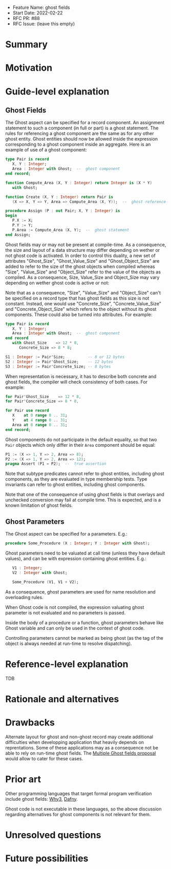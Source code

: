 - Feature Name: ghost fields
- Start Date: 2022-02-22
- RFC PR: #88
- RFC Issue: (leave this empty)

Summary
=======

Motivation
==========

Guide-level explanation
=======================

Ghost Fields
------------

The Ghost aspect can be specified for a record component. An assignment
statement to such a component (in full or part) is a ghost statement. The rules
for referencing a ghost component are the same as for any other ghost
entity. Ghost entities should now be allowed inside the expression
corresponding to a ghost component inside an aggregate. Here is an example of
use of a ghost component:

```Ada
type Pair is record
   X, Y : Integer;
   Area : Integer with Ghost;  --  ghost component
end record;

function Compute_Area (X, Y : Integer) return Integer is (X * Y)
   with Ghost;

function Create (X, Y : Integer) return Pair is
   (X => X, Y => Y, Area => Compute_Area (X, Y));  --  ghost reference

procedure Assign (P : out Pair; X, Y : Integer) is
begin
   P.X := X;
   P.Y := Y;
   P.Area := Compute_Area (X, Y);  --  ghost statement
end Assign;
```

Ghost fields may or may not be present at compile-time. As a consequence, the
size and layout of a data structure may differ depending on wether or not
ghost code is activated. In order to control this duality, a new set of
attributes "Ghost_Size", "Ghost_Value_Size" and "Ghost_Object_Size" are added
to refer to the size of the ghost objects when compiled whereas "Size",
"Value_Size" and "Object_Size" refer to the value of the objects as compiled.
As a consequence, Size, Value_Size and Object_Size may vary depending on
wether ghost code is active or not:

Note that as a consequence, "Size", "Value_Size" and "Object_Size" can't be
specified on a record type that has ghost fields as this size is not constant.
Instead, one would use "Concrete_Size", "Concrete_Value_Size"
and "Concrete_Object_Size" which refers to the object without its ghost
components. These could also be turned into attributes. For example:

```Ada
type Pair is record
   X, Y : Integer;
   Area : Integer with Ghost;  --  ghost component
end record
   with Ghost_Size    => 12 * 8,
      Concrete_Size => 8 * 8;

S1 : Integer := Pair'Size;          -- 8 or 12 bytes
S2 : Integer := Pair'Ghost_Size;    -- 12 bytes
S3 : Integer := Pair'Concrete_Size; -- 8 bytes
```

When representation is necessary, it has to describe both concrete and ghost
fields, the compiler will check consistency of both cases. For example:

```Ada
for Pair'Ghost_Size    => 12 * 8,
for Pair'Concrete_Size => 8 * 8,

for Pair use record
   X    at 0 range 0 .. 31;
   Y    at 4 range 0 .. 31;
   Area at 8 range 0 .. 31;
end record;
```

Ghost components do not participate in the default equality, so that two
``Pair`` objects which only differ in their ``Area`` component should be
equal:

```Ada
P1 := (X => 1, Y => 2, Area => 8);
P2 := (X => 1, Y => 2, Area => 12);
pragma Assert (P1 = P2);  --  true assertion
```

Note that subtype predicates cannot refer to ghost entities, including ghost
components, as they are evaluated in type membership tests. Type invariants can
refer to ghost entities, including ghost components.

Note that one of the consequence of using ghost fields is that overlays and
unchecked conversion may fail at compile time. This is expected, and is a known
limitation of ghost fields.

Ghost Parameters
----------------

The Ghost aspect can be specified for a parameters. E.g.:

```Ada
procedure Some_Procedure (X : Integer; Y : Integer with Ghost);
```

Ghost parameters need to be valuated at call time (unless they have default
values), and can be with expression containing ghost entities. E.g.:

```Ada
   V1 : Integer;
   V2 : Integer with Ghost;

   Some_Procedure (V1, V1 + V2);
```

As a consequence, ghost parameters are used for name resolution and overloading
rules.

When Ghost code is not compiled, the expression valuating ghost parameter is
not evaluated and no parameters is passed.

Inside the body of a procedure or a function, ghost parameters behave like
Ghost variable and can only be used in the context of ghost code.

Controlling parameters cannot be marked as being ghost (as the tag of the object
is always needed at run-time to resolve dispatching).


Reference-level explanation
===========================

TDB

Rationale and alternatives
==========================


Drawbacks
=========

Alternate layout for ghost and non-ghost record may create additional
difficulties when developping application that heavily depends on reprentations.
Some of these applications may as a consequence not be able to rely on run-time
ghost fields. The [Multiple Ghost fields proposal](https://github.com/QuentinOchem/ada-spark-rfcs/blob/multiple_ghost/considered/rfc-multiple_ghost_levels.md)
would allow to cater for these cases.

Prior art
=========

Other programming languages that target formal program verification include
ghost fields: [Why3](http://why3.lri.fr/doc/syntaxref.html#modules),
[Dafny](https://dafny-lang.github.io/dafny/DafnyRef/DafnyRef.html#33-declaration-modifiers).

Ghost code is not executable in these languages, so the above discussion
regarding alternatives for ghost components is not relevant for them.

Unresolved questions
====================


Future possibilities
====================
